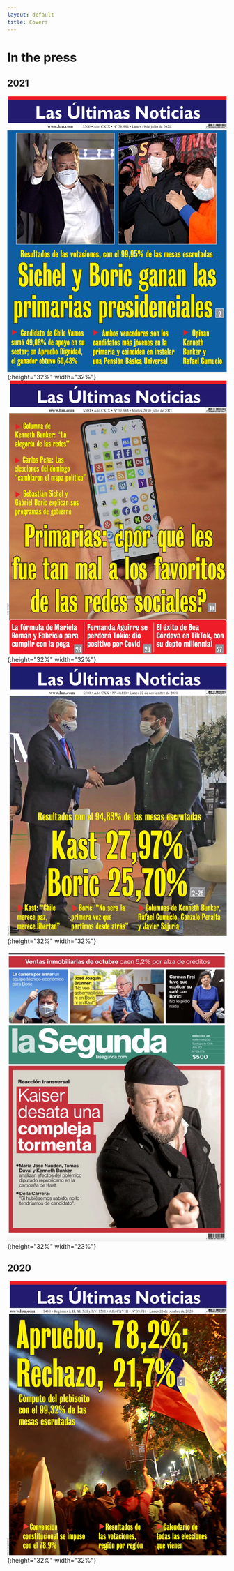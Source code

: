 ```yaml
---
layout: default
title: Covers
---
```


<h1>In the press</h1>

## 2021


![Las Últimas Noticias](/img/20210719%20-%20LUN.png){:height="32%" width="32%"} ![Las Últimas Noticias](/img/20210720%20-%20LUN.png){:height="32%" width="32%"} ![Las Últimas Noticias](/img/20211122%20-%20LUN.png){:height="32%" width="32%"}

![La Segunda](/img/20211124%20-%20La%20Segunda.png){:height="32%" width="23%"}

## 2020

![Las Últimas Noticias](/img/20201026%20-%20LUN.png){:height="32%" width="32%"}
